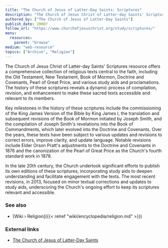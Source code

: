 ```yaml
---
title: "The Church of Jesus of Latter-Day Saints: Scriptures"
description: "The Church of Jesus Christ of Latter-day Saints' Scriptures resource offers a comprehensive collection of religious texts central to the faith, including the Old Testament, New Testament, Book of Mormon, Doctrine and Covenants, Pearl of Great Price, and various study aids and proclamations. The history of these scriptures reveals a dynamic process of compilation, revision, and enhancement to make these sacred texts accessible and relevant to its members."
authored_by: ["The Church of Jesus of Latter-Day Saints"]
publish_date: 2000?
follow_url: "https://www.churchofjesuschrist.org/study/scriptures/"
menu:
  resources:
    parent: "browse"
medium: "web-resource"
topics: ["Archive", "Religion"]
---
```


The Church of Jesus Christ of Latter-day Saints' Scriptures resource offers a comprehensive collection of religious texts central to the faith, including the Old Testament, New Testament, Book of Mormon, Doctrine and Covenants, Pearl of Great Price, and various study aids and proclamations. The history of these scriptures reveals a dynamic process of compilation, revision, and enhancement to make these sacred texts accessible and relevant to its members.

Key milestones in the history of these scriptures include the commissioning of the King James Version of the Bible by King James I, the translation and subsequent revisions of the Book of Mormon initiated by Joseph Smith, and the compilation of Joseph Smith's revelations into the Book of Commandments, which later evolved into the Doctrine and Covenants​. Over the years, these texts have been subject to various updates and revisions to correct errors, improve clarity, and update language. Notable revisions include Elder Orson Pratt's adjustments to the Doctrine and Covenants in 1876 and the canonization of the Pearl of Great Price as the Church's fourth standard work in 1878​.

In the late 20th century, the Church undertook significant efforts to publish its own editions of these scriptures, incorporating study aids to deepen understanding and facilitate engagement with the texts​​. The most recent revisions, in 2013, focused on minor textual corrections and updates to study aids, underscoring the Church's ongoing effort to keep its scriptures relevant and accessible​​.

### See also

- [Wiki › Religion]({{< relref "wiki/encyclopedia/religion.md" >}})

### External links

- [The Church of Jesus of Latter-Day Saints](https://www.churchofjesuschrist.org/)

